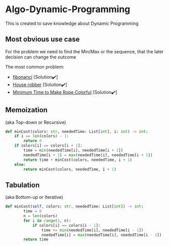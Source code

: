 # Algo-Dynamic-Programming
This is created to save knowledge about Dynamic Programming

## Most obvious use case
For the problem we need to find the Min/Max or the sequence, that the later decision can change the outcome

The most common problem:
- [fibonanci](https://leetcode.com/problems/fibonacci-number/description/) [Solution✔️]
- [House robber](https://leetcode.com/problems/house-robber/description/) [Solution✔️]
- [Minimum Time to Make Rope Colorful](https://leetcode.com/problems/minimum-time-to-make-rope-colorful/description/) [Solution✔️]

## Memoization
(aka Top-down or Recursive)
``` Python 3
def minCost(colors: str, neededTime: List[int], i: int) -> int:
    if i == len(colors) - 1:
        return 0
    if colors[i] == colors[i + 1]:
        time = min(neededTime[i], neededTime[i + 1])
        neededTime[i + 1] = max(neededTime[i], neededTime[i + 1])
        return time + minCost(colors, neededTime, i + 1)
    else:
        return minCost(colors, neededTime, i + 1)

```


## Tabulation
(aka Bottom-up or Iterative)
``` Python 3
def minCost(self, colors: str, neededTime: List[int]) -> int:
        time = 0
        n = len(colors)
        for i in range(1, n):
            if colors[i] == colors[i - 1]:
                time += min(neededTime[i], neededTime[i - 1])
                neededTime[i] = max(neededTime[i], neededTime[i - 1])
        return time
```
